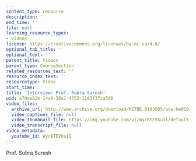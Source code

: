 ```yaml
---
content_type: resource
description: ''
end_time: ''
file: null
learning_resource_types:
- Videos
license: https://creativecommons.org/licenses/by-nc-sa/4.0/
optional_tab_title: ''
optional_text: ''
parent_title: Videos
parent_type: CourseSection
related_resources_text: ''
resource_index_text: ''
resourcetype: Video
start_time: ''
title: 'Interview: Prof. Subra Suresh'
uid: a70ee82e-14a8-38a1-4753-1185f37ca598
video_files:
  archive_url: http://www.archive.org/download/MITBE.010JS05/ocw-be010-Suresh-220k.mp4
  video_captions_file: null
  video_thumbnail_file: https://img.youtube.com/vi/WyrBTEVku1I/default.jpg
  video_transcript_file: null
video_metadata:
  youtube_id: WyrBTEVku1I
---
```


Prof. Subra Suresh

